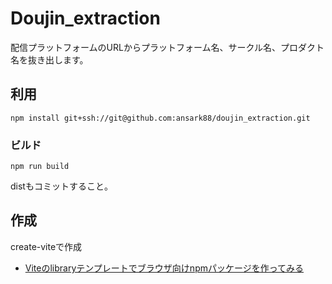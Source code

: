 # Doujin_extraction

配信プラットフォームのURLからプラットフォーム名、サークル名、プロダクト名を抜き出します。

## 利用

```
npm install git+ssh://git@github.com:ansark88/doujin_extraction.git
```

### ビルド

```
npm run build
```

distもコミットすること。

## 作成

create-viteで作成

- [Viteのlibraryテンプレートでブラウザ向けnpmパッケージを作ってみる](https://zenn.dev/drumath2237/articles/616ea9a1bb5fe7)
